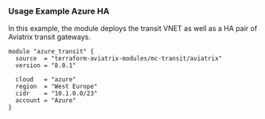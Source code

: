 ### Usage Example Azure HA

In this example, the module deploys the transit VNET as well as a HA pair of Aviatrix transit gateways.

```hcl
module "azure_transit" {
  source  = "terraform-aviatrix-modules/mc-transit/aviatrix"
  version = "8.0.1"

  cloud   = "azure"
  region  = "West Europe"
  cidr    = "10.1.0.0/23"
  account = "Azure"
}
```